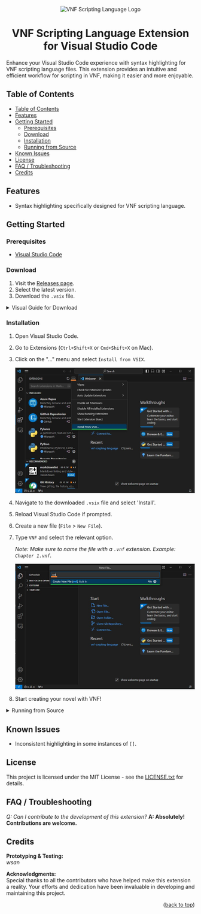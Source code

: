 <p align="center">
  <img src="images/logo.png" alt="VNF Scripting Language Logo">
</p>

<h1 align="center">VNF Scripting Language Extension for Visual Studio Code</h1>

Enhance your Visual Studio Code experience with syntax highlighting for VNF scripting language files. This extension provides an intuitive and efficient workflow for scripting in VNF, making it easier and more enjoyable.


## Table of Contents
- [Table of Contents](#table-of-contents)
- [Features](#features)
- [Getting Started](#getting-started)
  - [Prerequisites](#prerequisites)
  - [Download](#download)
  - [Installation](#installation)
  - [Running from Source](#running-from-source)
- [Known Issues](#known-issues)
- [License](#license)
- [FAQ / Troubleshooting](#faq--troubleshooting)
- [Credits](#credits)

## Features

- Syntax highlighting specifically designed for VNF scripting language.

## Getting Started

### Prerequisites

- [Visual Studio Code](https://code.visualstudio.com/download)

### Download

1. Visit the [Releases page](https://github.com/ev3rest/vnf-scripting-language/releases).
2. Select the latest version.
3. Download the `.vsix` file.

<details>
<summary>Visual Guide for Download</summary>

1. Navigate to the [Releases tab](https://github.com/ev3rest/vnf-scripting-language/releases) on the right side of the repository.
   
   ![Releases Tab](images/download/1.jpg "Releases Tab")

2. Select the latest release and download the `.vsix` file.

   ![Download .vsix file](images/download/2.jpg "Download .vsix File")

   *Hint: Version numbers follow the format where 1.2 is newer than 1.0, and 2.0 is newer than 1.2*

</details>

### Installation

1. Open Visual Studio Code.
2. Go to Extensions (`Ctrl+Shift+X` or `Cmd+Shift+X` on Mac).
3. Click on the "..." menu and select `Install from VSIX`.
   
   ![Install from VSIX](images/installation/2.jpg "Install from VSIX")

4. Navigate to the downloaded `.vsix` file and select 'Install'.
5. Reload Visual Studio Code if prompted.
6. Create a new file (`File` > `New File`).
7. Type `VNF` and select the relevant option. 

    *Note: Make sure to name the file with a `.vnf` extension. Example: `Chapter 1.vnf`.*

   ![Create VNF File](images/installation/7.jpg "Create VNF File")

8. Start creating your novel with VNF!

<details>
<summary>Running from Source</summary>

### Running from Source

1. Open a new VSCode window.
2. Go to `File` > `Open Folder` and select the `vnf-scripting-language` folder.
3. Press `F5` to run.
4. A new VSCode instance will open with the extension loaded.

*Note: Building from source requires the `vsce` npm package. To install it, run `npm install -g vsce`.*

</details>

## Known Issues

- Inconsistent highlighting in some instances of `[]`.

## License

This project is licensed under the MIT License - see the [LICENSE.txt](LICENSE.txt) for details.

## FAQ / Troubleshooting

*Q: Can I contribute to the development of this extension?*
**A: Absolutely! Contributions are welcome.**

## Credits

**Prototyping & Testing:**  
*wsan*

**Acknowledgments:**  
Special thanks to all the contributors who have helped make this extension a reality. Your efforts and dedication have been invaluable in developing and maintaining this project.

<p align="right">(<a href="#vnf-scripting-language-extension-for-visual-studio-code">back to top</a>)</p>
